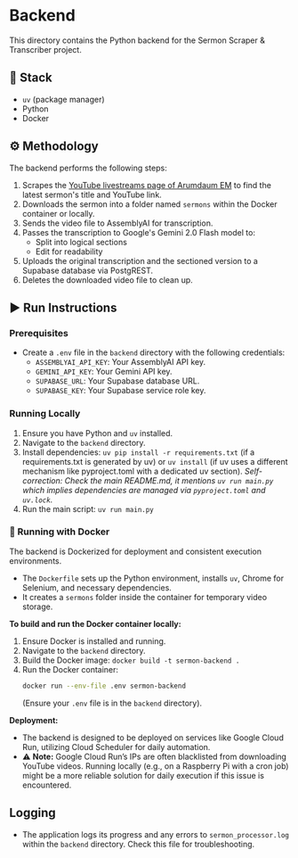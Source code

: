 # Backend

This directory contains the Python backend for the Sermon Scraper & Transcriber project.

## 🧰 Stack
- `uv` (package manager)
- Python
- Docker

## ⚙️ Methodology
The backend performs the following steps:
1. Scrapes the [YouTube livestreams page of Arumdaum EM](https://www.youtube.com/@ArumdaunEM/streams) to find the latest sermon's title and YouTube link.
2. Downloads the sermon into a folder named `sermons` within the Docker container or locally.
3. Sends the video file to AssemblyAI for transcription.
4. Passes the transcription to Google's Gemini 2.0 Flash model to:
   - Split into logical sections
   - Edit for readability
5. Uploads the original transcription and the sectioned version to a Supabase database via PostgREST.
6. Deletes the downloaded video file to clean up.

## ▶️ Run Instructions

### Prerequisites
- Create a `.env` file in the `backend` directory with the following credentials:
  - `ASSEMBLYAI_API_KEY`: Your AssemblyAI API key.
  - `GEMINI_API_KEY`: Your Gemini API key.
  - `SUPABASE_URL`: Your Supabase database URL.
  - `SUPABASE_KEY`: Your Supabase service role key.

### Running Locally
1. Ensure you have Python and `uv` installed.
2. Navigate to the `backend` directory.
3. Install dependencies: `uv pip install -r requirements.txt` (if a requirements.txt is generated by uv) or `uv install` (if uv uses a different mechanism like pyproject.toml with a dedicated uv section). *Self-correction: Check the main README.md, it mentions `uv run main.py` which implies dependencies are managed via `pyproject.toml` and `uv.lock`.*
4. Run the main script: `uv run main.py`

### 🐳 Running with Docker
The backend is Dockerized for deployment and consistent execution environments.
- The `Dockerfile` sets up the Python environment, installs `uv`, Chrome for Selenium, and necessary dependencies.
- It creates a `sermons` folder inside the container for temporary video storage.

**To build and run the Docker container locally:**
1. Ensure Docker is installed and running.
2. Navigate to the `backend` directory.
3. Build the Docker image: `docker build -t sermon-backend .`
4. Run the Docker container:
   ```bash
   docker run --env-file .env sermon-backend
   ```
   (Ensure your `.env` file is in the `backend` directory).

**Deployment:**
- The backend is designed to be deployed on services like Google Cloud Run, utilizing Cloud Scheduler for daily automation.
- ⚠️ **Note:** Google Cloud Run’s IPs are often blacklisted from downloading YouTube videos. Running locally (e.g., on a Raspberry Pi with a cron job) might be a more reliable solution for daily execution if this issue is encountered.

## Logging
- The application logs its progress and any errors to `sermon_processor.log` within the `backend` directory. Check this file for troubleshooting.
